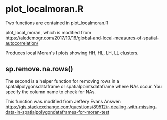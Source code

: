 # plot_localmoran.R

Two functions are contained in plot_localmoran.R

plot_local_moran, which is modified from https://aledemogr.com/2017/10/16/global-and-local-measures-of-spatial-autocorrelation/

Produces local Moran's I plots showing HH, HL, LH, LL clusters.

## sp.remove.na.rows()

The second is a helper function for removing rows in a spatailpolygonsdataframe or spatialpointsdataframe where NAs occur. You specify the column name to check for NAs.

This function was modified from Jeffery Evans Answer: https://gis.stackexchange.com/questions/89512/r-dealing-with-missing-data-in-spatialpolygondataframes-for-moran-test


